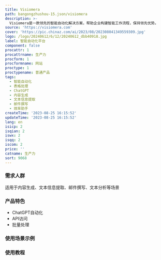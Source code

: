 ```yaml
---
title: Visiomera
path: bangongzhushou-15.json/visiomera
description: >-
  Visiomera是一款领先的智能自动化解决方案，帮助企业构建智能工作流程，保持领先优势。它可以自动化ChatGPT，提供API访问，支持批量处理，实现内容生成、文本信息提取、邮件撰写、文本分析等功能。Visiomera提供简单易用的资源和全面的文档，帮助用户充分发挥AI驱动的工作流程和集成的潜力，自信地优化业务流程。
source: 'https://visiomera.com'
cover: 'https://pic.chinaz.com/ai/2023/08/202308041349559309.jpg'
logo: /logo/20240612/6/12/20240612_dbb40918.jpg
label: 智能自动化平台
component: false
procattr: 1
procattrname: 生产力
procform: 1
procformname: 网站
proctype: 1
proctypename: 普通产品
tags:
  - 智能自动化
  - 表格处理
  - ChatGPT
  - 内容生成
  - 文本信息提取
  - 邮件撰写
  - 效率助手
createTime: '2023-08-25 16:15:52'
updateTime: '2023-08-25 16:15:52'
lang: en
isicp: 2
isqian: 2
iswx: 2
isqq: 2
iscom: 2
price: ''
catname: 生产力
sort: 9068
---
```




### 需求人群
适用于内容生成、文本信息提取、邮件撰写、文本分析等场景

### 产品特色
- ChatGPT自动化
- API访问
- 批量处理

### 使用场景示例


### 使用教程


  
